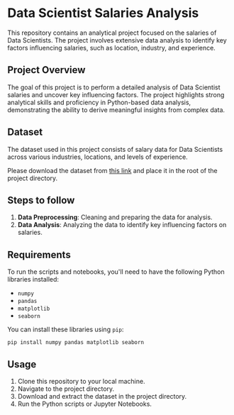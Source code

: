 # Data Scientist Salaries Analysis

This repository contains an analytical project focused on the salaries of Data Scientists. The project involves extensive data analysis to identify key factors influencing salaries, such as location, industry, and experience.

## Project Overview

The goal of this project is to perform a detailed analysis of Data Scientist salaries and uncover key influencing factors. The project highlights strong analytical skills and proficiency in Python-based data analysis, demonstrating the ability to derive meaningful insights from complex data.

## Dataset

The dataset used in this project consists of salary data for Data Scientists across various industries, locations, and levels of experience.

Please download the dataset from [this link](<provide_link_here>) and place it in the root of the project directory.

## Steps to follow

1. **Data Preprocessing**: Cleaning and preparing the data for analysis.
2. **Data Analysis**: Analyzing the data to identify key influencing factors on salaries.

## Requirements

To run the scripts and notebooks, you'll need to have the following Python libraries installed:

- `numpy`
- `pandas`
- `matplotlib`
- `seaborn`

You can install these libraries using `pip`:

```
pip install numpy pandas matplotlib seaborn
```

## Usage

1. Clone this repository to your local machine.
2. Navigate to the project directory.
3. Download and extract the dataset in the project directory.
4. Run the Python scripts or Jupyter Notebooks.
